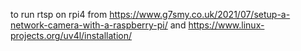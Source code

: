 to run rtsp on rpi4
from https://www.g7smy.co.uk/2021/07/setup-a-network-camera-with-a-raspberry-pi/
and
https://www.linux-projects.org/uv4l/installation/
